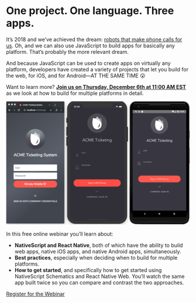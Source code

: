 # One project. One language. Three apps.

It’s 2018 and we’ve achieved the dream: [robots that make phone calls for us](https://www.theverge.com/2018/5/8/17332070/google-assistant-makes-phone-call-demo-duplex-io-2018). Oh, and we can also use JavaScript to build apps for basically any platform. That’s probably the more relevant dream.

And because JavaScript can be used to create apps on virtually any platform, developers have created a variety of projects that let you build for the web, for iOS, and for Android—AT THE SAME TIME 😮

Want to learn more? [**Join us on Thursday, December 6th at 11:00 AM EST**](https://attendee.gotowebinar.com/register/1129877235012219907) as we look at how to build for multiple platforms in detail.

![](screenshot.png)

In this free online webinar you’ll learn about:

* **NativeScript and React Native**, both of which have the ability to build web apps, native iOS apps, and native Android apps, simultaneously.
* **Best practices**, especially when deciding when to build for multiple platforms.
* **How to get started**, and specifically how to get started using NativeScript Schematics and React Native Web. You’ll watch the same app built twice so you can compare and contrast the two approaches.

<p><a class="Btn" href="https://attendee.gotowebinar.com/register/1129877235012219907">Register for the Webinar</a></p>